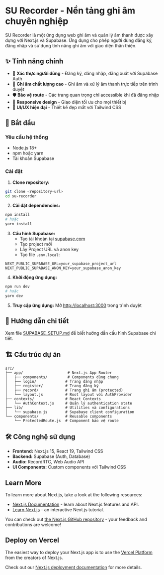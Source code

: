 # SU Recorder - Nền tảng ghi âm chuyên nghiệp

SU Recorder là một ứng dụng web ghi âm và quản lý âm thanh được xây dựng với Next.js và Supabase. Ứng dụng cho phép người dùng đăng ký, đăng nhập và sử dụng tính năng ghi âm với giao diện thân thiện.

## ✨ Tính năng chính

- 🔐 **Xác thực người dùng** - Đăng ký, đăng nhập, đăng xuất với Supabase Auth
- 🎤 **Ghi âm chất lượng cao** - Ghi âm và xử lý âm thanh trực tiếp trên trình duyệt
- 🛡️ **Bảo vệ route** - Các trang quan trọng chỉ accessible khi đã đăng nhập
- 📱 **Responsive design** - Giao diện tối ưu cho mọi thiết bị
- 🎨 **UI/UX hiện đại** - Thiết kế đẹp mắt với Tailwind CSS

## 🚀 Bắt đầu

### Yêu cầu hệ thống

- Node.js 18+ 
- npm hoặc yarn
- Tài khoản Supabase

### Cài đặt

1. **Clone repository:**
```bash
git clone <repository-url>
cd su-recorder
```

2. **Cài đặt dependencies:**
```bash
npm install
# hoặc
yarn install
```

3. **Cấu hình Supabase:**
   - Tạo tài khoản tại [supabase.com](https://supabase.com)
   - Tạo project mới
   - Lấy Project URL và anon key
   - Tạo file `.env.local`:
```env
NEXT_PUBLIC_SUPABASE_URL=your_supabase_project_url
NEXT_PUBLIC_SUPABASE_ANON_KEY=your_supabase_anon_key
```

4. **Khởi động ứng dụng:**
```bash
npm run dev
# hoặc
yarn dev
```

5. **Truy cập ứng dụng:**
Mở [http://localhost:3000](http://localhost:3000) trong trình duyệt

## 📖 Hướng dẫn chi tiết

Xem file [SUPABASE_SETUP.md](./SUPABASE_SETUP.md) để biết hướng dẫn cấu hình Supabase chi tiết.

## 🏗️ Cấu trúc dự án

```
src/
├── app/                    # Next.js App Router
│   ├── components/         # Components dùng chung
│   ├── login/             # Trang đăng nhập
│   ├── register/          # Trang đăng ký
│   ├── record/            # Trang ghi âm (protected)
│   └── layout.js          # Root layout với AuthProvider
├── contexts/              # React Contexts
│   └── AuthContext.js     # Quản lý authentication state
├── lib/                   # Utilities và configurations
│   └── supabase.js        # Supabase client configuration
└── components/            # Reusable components
    └── ProtectedRoute.js  # Component bảo vệ route
```

## 🛠️ Công nghệ sử dụng

- **Frontend:** Next.js 15, React 19, Tailwind CSS
- **Backend:** Supabase (Auth, Database)
- **Audio:** RecordRTC, Web Audio API
- **UI Components:** Custom components với Tailwind CSS

## Learn More

To learn more about Next.js, take a look at the following resources:

- [Next.js Documentation](https://nextjs.org/docs) - learn about Next.js features and API.
- [Learn Next.js](https://nextjs.org/learn) - an interactive Next.js tutorial.

You can check out [the Next.js GitHub repository](https://github.com/vercel/next.js) - your feedback and contributions are welcome!

## Deploy on Vercel

The easiest way to deploy your Next.js app is to use the [Vercel Platform](https://vercel.com/new?utm_medium=default-template&filter=next.js&utm_source=create-next-app&utm_campaign=create-next-app-readme) from the creators of Next.js.

Check out our [Next.js deployment documentation](https://nextjs.org/docs/app/building-your-application/deploying) for more details.
